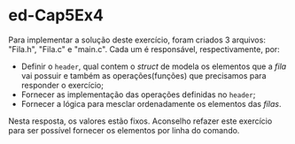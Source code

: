 # ed-Cap5Ex4

Para implementar a solução deste exercício, foram criados 3 arquivos: "Fila.h", "Fila.c" e "main.c". Cada um é responsável, respectivamente, por:

* Definir o `header`, qual contem o _struct_ de modela os elementos que a _fila_ vai possuir e também as operações(funções) que precisamos para responder o exercício;
* Fornecer as implementação das operações definidas no `header`;
* Fornecer a lógica para mesclar ordenadamente os elementos das _fílas_.

Nesta resposta, os valores estão fixos. Aconselho refazer este exercício para ser possível fornecer os elementos por linha do comando.
